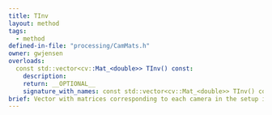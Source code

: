 ```yaml
---
title: TInv
layout: method
tags:
  - method
defined-in-file: "processing/CamMats.h"
owner: gwjensen
overloads:
  const std::vector<cv::Mat_<double>> TInv() const:
    description:
    return: __OPTIONAL__
    signature_with_names: const std::vector<cv::Mat_<double>> TInv() const
brief: Vector with matrices corresponding to each camera in the setup in corresponding index. Each matrix is a 4x4 inverse translation matrix.
---
```

